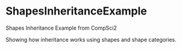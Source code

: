 # ShapesInheritanceExample
Shapes Inheritance Example from CompSci2

Showing how inheritance works using shapes and shape categories. 
